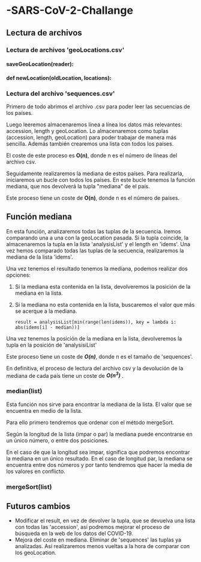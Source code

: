 # -SARS-CoV-2-Challange

## Lectura de archivos
### Lectura de archivos 'geoLocations.csv'

####  saveGeoLocation(reader):


####  def newLocation(oldLocation, locations):





### Lectura del archivo 'sequences.csv'

Primero de todo abrimos el archivo .csv para poder leer las secuencias de los países.

Luego leeremos almacenaremos línea a línea los datos más relevantes: accession, length y geoLocation. Lo almacenaremos como tuplas (accession, length, geoLocation) para poder trabajar de manera más sencilla. Además también crearemos una lista con todos los países.

El coste de este proceso es **O(n)**, donde n es el número de líneas del archivo csv.

Seguidamente realizaremos la mediana de estos países. Para realizarla, iniciaremos un bucle con todos los países. En este bucle tenemos la función mediana, que nos devolverá la tupla "mediana" de el país.

Este proceso tiene un coste de **O(n)**, donde n es el número de países.

## Función mediana

En esta función, analizaremos todas las tuplas de la secuencia. Iremos comparando una a una con la geoLocation pasada. Si la tupla coincide, la almacenaremos la tupla en la lista 'analysisList' y el length en 'idems'. Una vez hemos comparado todas las tuplas de la secuencia, realizaremos la mediana de la lista 'idems'.

Una vez tenemos el resultado tenemos la mediana, podemos realizar dos opciones:

1. Sí la mediana esta contenida en la lista, devolveremos la posición de la mediana en la lista.

2. Sí la mediana no esta contenida en la lista, buscaremos el valor que más se acerque a la mediana.

   ```pyton
   result = analysisList[min(range(len(idems)), key = lambda i: abs(idems[i] - median))]
   ```

Una vez tenemos la posición de la mediana en la lista, devolveremos la tupla en la posición de 'analysisiList'

Este proceso tiene un coste de ***O(n)***, donde n es el tamaño de 'sequences'.



En definitiva, el proceso de lectura del archivo csv y la devolución de la mediana de cada país tiene un coste de ***O(n<sup>3</sup>)*** .

### median(list)

Esta función nos sirve para encontrar la mediana de la lista. El valor que se encuentra en medio de la lista.

Para ello primero tendremos que ordenar con el método mergeSort.

Según la longitud de la lista (impar o par) la mediana puede encontrarse en un único número, o entre dos posiciones.

En el caso de que la longitud sea impar, significa que podremos encontrar la mediana en un único resultado.
En el caso de longitud par, la mediana se encuentra entre dos números y por tanto tendremos que hacer la media de los valores en conflicto.


### mergeSort(list)



## Futuros cambios

- Modificar el result, en vez de devolver la tupla, que se devuelva una lista con todas las 'accession', así podremos mejorar el proceso de búsqueda en la web de los datos del COVID-19.
- Mejora del coste en mediana. Eliminar de 'sequences' las tuplas ya analizadas. Así realizaremos menos vueltas a la hora de comparar con los geoLocation.


